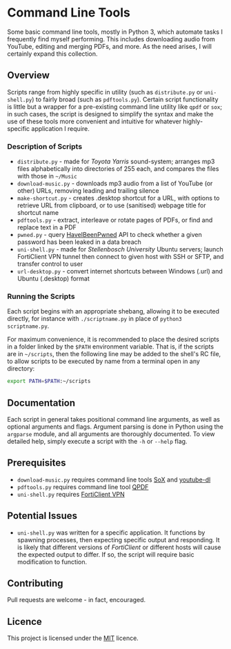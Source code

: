 # Command Line Tools

Some basic command line tools, mostly in Python 3, which automate tasks I frequently find myself
performing. This includes downloading audio from YouTube, editing and merging PDFs, and more. As
the need arises, I will certainly expand this collection.

## Overview

Scripts range from highly specific in utility (such as `distribute.py` or `uni-shell.py`) to fairly
broad (such as `pdftools.py`). Certain script functionality is little but a wrapper for a
pre-existing command line utility like `qpdf` or `sox`; in such cases, the script is designed to
simplify the syntax and make the use of these tools more convenient and intuitive for whatever
highly-specific application I require.

### Description of Scripts

* `distribute.py` - made for *Toyota Yarris* sound-system; arranges mp3 files alphabetically into
  directories of 255 each, and compares the files with those in `~/Music`
* `download-music.py` - downloads mp3 audio from a list of YouTube (or other) URLs, removing 
  leading and trailing silence
* `make-shortcut.py` - creates .desktop shortcut for a URL, with options to retrieve URL from
  clipboard, or to use (sanitised) webpage title for shortcut name
* `pdftools.py` - extract, interleave or rotate pages of PDFs, or find and replace text in a PDF
* `pwned.py` - query
  [HaveIBeenPwned](https://haveibeenpwned.com/API/v2#SearchingPwnedPasswordsByRange) API to check
  whether a given password has been leaked in a data breach
* `uni-shell.py` - made for *Stellenbosch University* Ubuntu servers; launch FortiClient VPN tunnel
  then connect to given host with SSH or SFTP, and transfer control to user
* `url-desktop.py` - convert internet shortcuts between Windows (.url) and Ubuntu (.desktop) format

### Running the Scripts

Each script begins with an appropriate shebang, allowing it to be executed directly, for instance 
with `./scriptname.py` in place of `python3 scriptname.py`.

For maximum convenience, it is recommended to place the desired scripts in a folder linked by the
`$PATH` environment variable. That is, if the scripts are in `~/scripts`, then the following line
may be added to the shell's RC file, to allow scripts to be executed by name from a terminal open 
in any directory:
```bash
export PATH=$PATH:~/scripts
```

## Documentation

Each script in general takes positional command line arguments, as well as optional arguments and
flags. Argument parsing is done in Python using the `argparse` module, and all arguments are 
thoroughly documented. To view detailed help, simply execute a script with the `-h` or `--help`
flag.

## Prerequisites

* `download-music.py` requires command line tools [SoX](http://sox.sourceforge.net/) and 
  [youtube-dl](https://ytdl-org.github.io/youtube-dl/index.html)
* `pdftools.py` requires command line tool [QPDF](http://qpdf.sourceforge.net/)
* `uni-shell.py` requires [FortiClient VPN](https://forticlient.com/downloads)

## Potential Issues

* `uni-shell.py` was written for a specific application. It functions by spawning processes, then
  expecting specific output and responding. It is likely that different versions of *FortiClient*
  or different hosts will cause the expected output to differ. If so, the script will require 
  basic modification to function.

## Contributing

Pull requests are welcome - in fact, encouraged.

## Licence

This project is licensed under the [MIT](https://choosealicense.com/licenses/mit/) licence.
